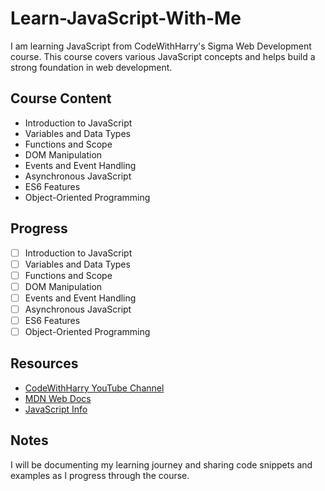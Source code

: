 # Learn-JavaScript-With-Me
 
I am learning JavaScript from CodeWithHarry's Sigma Web Development course. This course covers various JavaScript concepts and helps build a strong foundation in web development.

## Course Content
- Introduction to JavaScript
- Variables and Data Types
- Functions and Scope
- DOM Manipulation
- Events and Event Handling
- Asynchronous JavaScript
- ES6 Features
- Object-Oriented Programming

## Progress
- [ ] Introduction to JavaScript
- [ ] Variables and Data Types
- [ ] Functions and Scope
- [ ] DOM Manipulation
- [ ] Events and Event Handling
- [ ] Asynchronous JavaScript
- [ ] ES6 Features
- [ ] Object-Oriented Programming

## Resources
- [CodeWithHarry YouTube Channel](https://www.youtube.com/c/CodeWithHarry)
- [MDN Web Docs](https://developer.mozilla.org/en-US/docs/Web/JavaScript)
- [JavaScript Info](https://javascript.info/)

## Notes
I will be documenting my learning journey and sharing code snippets and examples as I progress through the course.